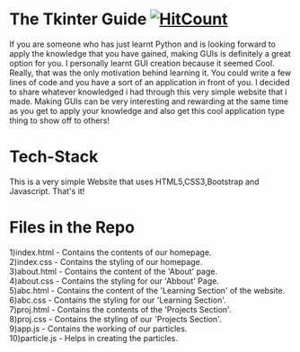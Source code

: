 # **The Tkinter Guide**             [![HitCount](http://hits.dwyl.com/{AM1CODES}/{The-Tkinter-Guide}.svg)](http://hits.dwyl.com/{AM1CODES}/{The-Tkinter-Guide})

If you are someone who has just learnt Python and is looking forward to apply the knowledge that you have gained, making GUIs is definitely a great option for you. I personally learnt GUI creation because it seemed Cool. Really, that was the only motivation behind learning it. You could write a few lines of code and you have a sort of an application in front of you. I decided to share whatever knowledged i had through this very simple website that i made. Making  GUIs can be very interesting and rewarding at the same time as you get to apply your knowledge and also get this cool application type thing to show off to others!

# **Tech-Stack**
This is a very simple Website that uses HTML5,CSS3,Bootstrap and Javascript. That's it!


# **Files in the Repo**

1)index.html - Contains the contents of our homepage. <br/>
2)index.css - Contains the styling of our homepage. <br/>
3)about.html - Contains the content of the 'About' page. <br/>
4)about.css - Contains the styling for our 'Abbout' Page. <br/>
5)abc.html - Contains the content of the 'Learning Section' of the website. <br/>
6)abc.css - Contains the styling for our 'Learning Section'.<br/>
7)proj.html - Contains the contents of the 'Projects Section'. <br/>
8)proj.css - Contains the styling of our 'Projects Section'. <br/>
9)app.js - Contains the working of our particles. <br/>
10)particle.js - Helps in creating the particles. <br/>




